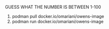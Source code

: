GUESS WHAT THE NUMBER IS BETWEEN 1-100
1. podman pull docker.io/omariani/owens-image 
2. podman run docker.io/omariani/owens-image 
